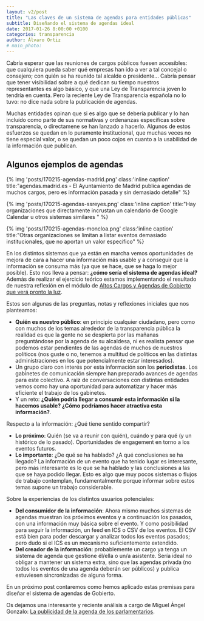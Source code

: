 ```yaml
---
layout: v2/post
title: "Las claves de un sistema de agendas para entidades públicas"
subtitle: Diseñando el sistema de agendas ideal
date: 2017-01-26 8:00:00 +0100
categories: transparencia
author: Álvaro Ortiz
# main_photo:
---
```


Cabría esperar que las reuniones de cargos públicos fuesen accesibles: que cualquiera pueda saber qué empresas han ido a ver a tal concejal o consejero; con quién se ha reunido tal alcalde o presidente... Cabría pensar que tener visibilidad sobre a qué dedican su tiempo nuestros representantes es algo básico, y que una Ley de Transparencia joven lo tendría en cuenta. Pero la reciente Ley de Transparencia española no lo tuvo: no dice nada sobre la publicación de agendas.

Muchas entidades opinan que si es algo que se debería publicar y lo han incluído como parte de sus normativas y ordenanzas específicas sobre transparencia, o directamene se han lanzado a hacerlo. Algunos de estos esfuerzos se quedan en lo puramente institucional, que muchas veces no tiene especial valor, o se quedan un poco cojos en cuanto a la usabilidad de la información que publican.

## Algunos ejemplos de agendas

{% img 'posts/170215-agendas-madrid.png' class:'inline caption' title:"agendas.madrid.es - El Ayuntamiento de Madrid publica agendas de muchos cargos, pero es información pasada y sin demasiado detalle" %}


{% img 'posts/170215-agendas-ssreyes.png' class:'inline caption' title:"Hay organizaciones que directamente incrustan un calendario de Google Calendar u otros sistemas similares " %}


{% img 'posts/170215-agendas-moncloa.png' class:'inline caption' title:"Otras organizaciones se limitan a listar eventos demasiado institucionales, que no aportan un valor específico" %}


En los distintos sistemas que ya están en marcha vemos oportunidades de mejora de cara a hacer una información más usable y a conseguir que la información se consuma más (ya que se hace, que se haga lo mejor posible). Esto nos lleva a pensar: **¿cómo sería el sistema de agendas ideal?** Además de realizar el ejercicio teórico estamos implementando el resultado de nuestra reflexión en el módulo de [Altos Cargos y Agendas de Gobierto que verá pronto la luz](https://gobierto.es/blog/20161215-diputacion-de-valencia-gobierto.html).

Estos son algunas de las preguntas, notas y reflexiones iniciales que nos planteamos:

* **Quién es nuestro público**: en principio cualquier ciudadano, pero como con muchos de los temas alrededor de la transparencia pública la realidad es que la gente no se despierta por las mañanas preguntándose por la agenda de su alcaldesa, ni es realista pensar que podemos estar pendientes de las agendas de muchos de nuestros políticos (nos guste o no, tenemos a multitud de políticos en las distintas administraciones en los que potencialmente estar interesados).
* Un grupo claro con interés por esta información son los **periodistas**. Los gabinetes de comunicación siempre han preparado avances de agendas para este colectivo. A raiz de conversaciones con distintas entidades vemos como hay una oportunidad para automatizar y hacer más eficiente el trabajo de los gabinetes.
* Y un reto: **¿Quién podría llegar a consumir esta información si la hacemos usable? ¿Cómo podríamos hacer atractiva esta información?**.  

Respecto a la información: ¿Qué tiene sentido compartir?

* **Lo próximo**: Quién (se va a reunir con quién), cuándo y para qué (y un histórico de lo pasado). Oportunidades de engagement en torno a los eventos futuros.
* **Lo importante**: ¿De qué se ha hablado? ¿A qué conclusiones se ha llegado? La información de un evento que ha tenido lugar es interesante, pero más interesante es lo que se ha hablado y las conclusiones a las que se haya podido llegar.  Esto es algo que muy pocos sistemas o flujos de trabajo contemplan, fundamentalmente porque informar sobre estos temas supone un trabajo considerable.

Sobre la experiencias de los distintos usuarios potenciales:

* **Del consumidor de la información**: Ahora mismo muchos sistemas de agendas muestran los próximos eventos y a continuación los pasados, con una información muy básica sobre el evento. Y como posibilidad para seguir la información, un feed en ICS o CSV de los eventos.  El CSV está bien para poder descargar y analizar todos los eventos pasados; pero dudo si el ICS es un mecanismo suficientemente extendido.
* **Del creador de la información**: probablemente un cargo ya tenga un sistema de agenda que gestione él/ella o un/a asistente. Sería ideal no obligar a mantener un sistema extra, sino que las agendas privada (no todos los eventos de una agenda deberán ser públicos) y publica estuviesen sincronizadas de alguna forma.

<div class="separator"></div>

En un próximo post contaremos como hemos aplicado estas premisas para diseñar el sistema de agendas de Gobierto.

Os dejamos una interesante y reciente análisis a cargo de Miguel Ángel Gonzalo: [La publicidad de la agenda de los parlamentarios](http://miguelgonzalo.net/la-publicidad-de-la-agenda-parlamentaria/).
